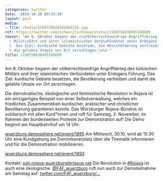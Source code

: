 ```yaml
---
categories: twitter
date: '2019-10-28 09:33:30'
layout: post
media:
- file: /media/1188750620381065216.jpg
ref: https://twitter.com/schwarzlichtwue/status/1188750630485188609
teaser: "Am 9. Oktober begann der v\xF6lkerrechtswidrige Angriffskrieg des t\xFCrkischen\
  \ Milit\xE4rs und ihrer islamistischen Verb\xFCndeten unter Erdogans F\xFChrung.\
  \  Das Ziel: kurdische Gebiete besetzen, die Bev\xF6lkerung vertreiben und damit\
  \ die gelebte Utopie vor Ort zerschlagen.\n\n "
title: 1188750630485188609
---
```

Am 9. Oktober begann der völkerrechtswidrige Angriffskrieg des türkischen Militärs und ihrer islamistischen Verbündeten unter Erdogans Führung.  Das Ziel: kurdische Gebiete besetzen, die Bevölkerung vertreiben und damit die gelebte Utopie vor Ort zerschlagen.

 
Die demokratische, ökologische und feministische Revolution in Rojava ist ein einzigartiges Beispiel von einer Selbstverwaltung, welches ein friedliches Zusammenleben kurdischer, arabischer und christlicher Bevölkerung garantieren konnte.
Das Würzburger Rojava-Bündnis ist solidarisch mit allen Kurd\*innen und ruft für Samstag, 2. November, im Rahmen der bundesweiten Proteste zur Demonstration auf! Die Demo beginnt am Hauptbahnhof um 14 Uhr.



[wuerzburg.demosphere.net/event/1895](https://wuerzburg.demosphere.net/event/1895)
Am Mittwoch, 30.10, wird ab 15:30 Uhr eine Kundgebung am Dominikanerplatz über die Thematik informieren und für die Demonstration mobilisieren.



[wuerzburg.demosphere.net/event/1893](https://wuerzburg.demosphere.net/event/1893)



Kontakt: soli-rojava-wuerzburg@riseup.net
Die Revolution in [#Rojava](/t/rojava) ist auch eine ökologische. [@F4F_wuerzburg](https://twitter.com/F4F_wuerzburg) ruft nun auch zur Demoteilnahme am Samstag auf: [twitter.com/F4F_wuerzburg/…](https://twitter.com/F4F_wuerzburg/status/1189154753105813509?s=19)